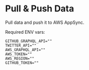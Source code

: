 # Pull & Push Data

Pull data and push it to AWS AppSync.

Required ENV vars:

```
GITHUB_GRAPHQL_API=""
TWITTER_API=""
AWS_GRAPHQL_API=""
AWS_TOKEN=""
AWS_REGION=""
GITHUB_TOKEN=""
```
